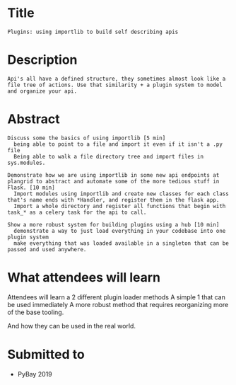 # Title

	Plugins: using importlib to build self describing apis

# Description

	Api's all have a defined structure, they sometimes almost look like a file tree of actions. Use that similarity + a plugin system to model and organize your api.

# Abstract

    Discuss some the basics of using importlib [5 min]
      being able to point to a file and import it even if it isn't a .py file
      Being able to walk a file directory tree and import files in sys.modules.
    
    Demonstrate how we are using importlib in some new api endpoints at plangrid to abstract and automate some of the more tedious stuff in Flask. [10 min]
      Import modules using importlib and create new classes for each class that's name ends with *Handler, and register them in the flask app.
      Import a whole directory and register all functions that begin with task_* as a celery task for the api to call.
    
    Show a more robust system for building plugins using a hub [10 min]
      demonstrate a way to just load everything in your codebase into one plugin system
      make everything that was loaded available in a singleton that can be passed and used anywhere.

# What attendees will learn

Attendees will learn a 2 different plugin loader methods
A simple 1 that can be used immediately
A more robust method that requires reorganizing more of the base tooling.

And how they can be used in the real world.

# Submitted to

* PyBay 2019
